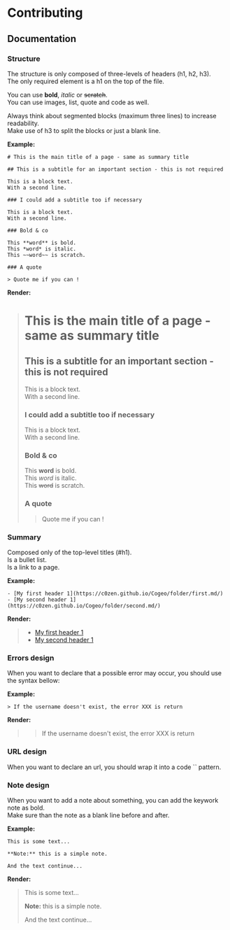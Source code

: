 # Contributing

## Documentation

### Structure

The structure is only composed of three-levels of headers (h1, h2, h3).  
The only required element is a h1 on the top of the file.

You can use **bold**, *italic* or ~~scratch~~.  
You can use images, list, quote and code as well.  

Always think about segmented blocks (maximum three lines) to increase readability.  
Make use of h3 to split the blocks or just a blank line.

**Example:**

```
# This is the main title of a page - same as summary title

## This is a subtitle for an important section - this is not required

This is a block text.  
With a second line.

### I could add a subtitle too if necessary

This is a block text.  
With a second line.

### Bold & co

This **word** is bold.  
This *word* is italic.  
This ~~word~~ is scratch.

### A quote

> Quote me if you can !
```

**Render:**

> # This is the main title of a page - same as summary title
> 
> ## This is a subtitle for an important section - this is not required
> 
> This is a block text.  
> With a second line.
> 
> ### I could add a subtitle too if necessary
> 
> This is a block text.  
> With a second line.
> 
> ### Bold & co
> 
> This **word** is bold.  
> This *word* is italic.  
> This ~~word~~ is scratch.
> 
> ### A quote
> 
> > Quote me if you can !

### Summary

Composed only of the top-level titles (#h1).  
Is a bullet list.  
Is a link to a page.

**Example:**

```
- [My first header 1](https://c0zen.github.io/Cogeo/folder/first.md/)
- [My second header 1](https://c0zen.github.io/Cogeo/folder/second.md/)
```

**Render:**

> - [My first header 1](https://c0zen.github.io/Cogeo/folder/first.md/)
> - [My second header 1](https://c0zen.github.io/Cogeo/folder/second.md/)

### Errors design

When you want to declare that a possible error may occur, you should use the syntax bellow:

**Example:**

```
> If the username doesn't exist, the error XXX is return
```

**Render:**

> > If the username doesn't exist, the error XXX is return

### URL design

When you want to declare an url, you should wrap it into a code `` pattern.

### Note design

When you want to add a note about something, you can add the keywork note as bold.  
Make sure than the note as a blank line before and after.

**Example:**

```
This is some text...

**Note:** this is a simple note.

And the text continue...
```

**Render:**

> This is some text...
> 
> **Note:** this is a simple note.
> 
> And the text continue...
